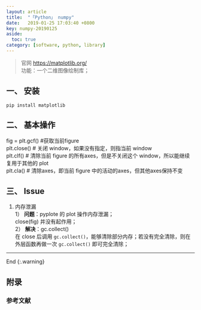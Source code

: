 ```yaml
---
layout: article
title:  "「Python」 numpy"
date:   2019-01-25 17:03:40 +0800
key: numpy-20190125
aside:
  toc: true
category: [software, python, library]
---
```

> 官网 <https://matplotlib.org/>  
功能：一个二维图像绘制库；

## 一、 安装
`pip install matplotlib`  

## 二、 基本操作
fig = plt.gcf() #获取当前figure  
plt.close() # 关闭 window，如果没有指定，则指当前 window  
plt.clf() # 清除当前 figure 的所有axes，但是不关闭这个 window，所以能继续复用于其他的 plot  
plt.cla() # 清除axes，即当前 figure 中的活动的axes，但其他axes保持不变  

## 三、 Issue
1. 内存泄漏  
1） **问题**：pyplote 的 plot 操作内存泄漏；   
close(fig) 并没有起作用；  
2） **解决**：gc.collect()  
在 close 后调用 `gc.collect()`，能够清除部分内存；若没有完全清除，则在外层函数再做一次 `gc.collect()` 即可完全清除；

-------------------  
 End
{:.warning}  


## 附录
### 参考文献  
